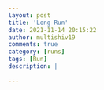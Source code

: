 ```yaml
---
layout: post
title: 'Long Run'
date: 2021-11-14 20:15:22
author: multishiv19
comments: true
category: [runs]
tags: [Run]
description: |
    
---
```





<div width='100%' class='strava-embed-placeholder' data-embed-type='activity' data-embed-id='6255089941'></div>
<script src='https://strava-embeds.com/embed.js'></script>
